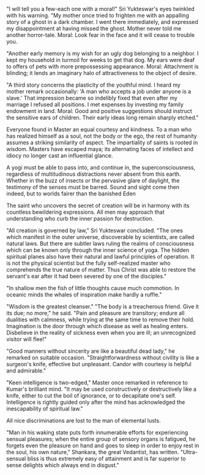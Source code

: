 "I will tell you a few-each one with a moral!" Sri Yukteswar's eyes twinkled with his warning. "My 
mother once tried to frighten me with an appalling story of a ghost in a dark chamber. I went 
there immediately, and expressed my disappointment at having missed the ghost. Mother never 
told me another horror-tale. Moral: Look fear in the face and it will cease to trouble you. 

"Another early memory is my wish for an ugly dog belonging to a neighbor. I kept my household 
in turmoil for weeks to get that dog. My ears were deaf to offers of pets with more prepossessing 
appearance. Moral: Attachment is blinding; it lends an imaginary halo of attractiveness to the 
object of desire. 

"A third story concerns the plasticity of the youthful mind. I heard my mother remark 
occasionally: 'A man who accepts a job under anyone is a slave.' That impression became so 
indelibly fixed that even after my marriage I refused all positions. I met expenses by investing my 
family endowment in land. Moral: Good and positive suggestions should instruct the sensitive 
ears of children. Their early ideas long remain sharply etched." 

Everyone found in Master an equal courtesy and kindness. To a man who has 
realized himself as a soul, not the body or the ego, the rest of humanity assumes a striking 
similarity of aspect. The impartiality of saints is rooted in wisdom. Masters have escaped maya; its alternating faces of intellect and idiocy no longer cast an influential glance.

A yogi must be able to pass into, and continue in, the superconsciousness, regardless of 
multitudinous distractions never absent from this earth. Whether in the buzz of insects or the 
pervasive glare of daylight, the testimony of the senses must be barred. Sound and sight come 
then indeed, but to worlds fairer than the banished Eden

The saint who uncovers the secret of creation will be in harmony with its countless bewildering expressions. All 
men may approach that understanding who curb the inner passion for destruction.

"All creation is governed by law," Sri Yukteswar concluded. "The ones which manifest in the outer 
universe, discoverable by scientists, are called natural laws. But there are subtler laws ruling the 
realms of consciousness which can be known only through the inner science of yoga. The hidden 
spiritual planes also have their natural and lawful principles of operation. It is not the physical 
scientist but the fully self-realized master who comprehends the true nature of matter. Thus 
Christ was able to restore the servant's ear after it had been severed by one of the disciples." 

"In shallow men the fish of little thoughts cause much commotion. In oceanic minds 
the whales of inspiration make hardly a ruffle."

"Wisdom is the greatest cleanser." "The body is a treacherous friend. Give it its due; no more," he said. "Pain and pleasure are transitory; endure all dualities with calmness, while trying at the same time to remove their hold. Imagination is the door through which disease as well as healing enters. Disbelieve in the reality 
of sickness even when you are ill; an unrecognized visitor will flee!"

"Good manners without sincerity are like a beautiful dead lady," he remarked on suitable 
occasion. "Straightforwardness without civility is like a surgeon's knife, effective but unpleasant. 
Candor with courtesy is helpful and admirable." 

"Keen intelligence is two-edged," Master once remarked in reference to Kumar's brilliant mind. 
"It may be used constructively or destructively like a knife, either to cut the boil of ignorance, or 
to decapitate one's self. Intelligence is rightly guided only after the mind has acknowledged the 
inescapability of spiritual law."

All nice discriminations are lost to the man of elemental lusts.

"Man in his waking state puts forth innumerable efforts for experiencing sensual pleasures; when the entire group 
of sensory organs is fatigued, he forgets even the pleasure on hand and goes to sleep in order to enjoy rest in the soul, his own nature," Shankara, the great Vedantist, has written. "Ultra-sensual bliss is thus extremely easy of attainment and is far superior to sense delights which always end in disgust." 